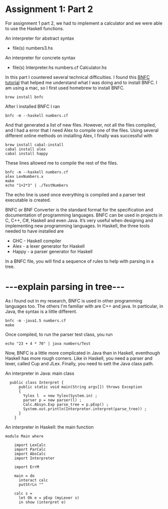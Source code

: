 # Assignment 1: Part 2

For assignment 1 part 2, we had to implement a calculator and we were able to use the Haskell functions.

An interpreter for abstract syntax
   * file(s) numbers3.hs 


An interpreter for concrete syntax
   * file(s) Interpreter.hs numbers.cf Calculator.hs
    
    
In this part I countered several technical difficulties. I found this [BNFC tutorial](https://bnfc.digitalgrammars.com/tutorial/bnfc-tutorial.html)
that helped me understand what I was doing and to install BNFC. 
I am using a mac, so I first used homebrew to install BNFC.
```
brew install bnfc
```
After I installed BNFC I ran 
```
bnfc -m --haskell numbers.cf
``` 
And that generated a list of new files. However, not all the files compiled, and I had a error that I need Alex to compile one of the files. Using several different online methods on installing Alex, I finally was successful with 
``` 
brew install cabal-install
cabal install alex
cabal install happy
```
These lines allowed me to compile the rest of the files.
```
bnfc -m --haskell numbers.cf
alex LexNumbers.x
make
echo "1+2*3" | ./TestNumbers
```
The echo line is used once everything is compiled and a parser test executable is created. 

BNFC or BNF Converter is the standard format for the specification and documentation of programming languages. BNFC can be used in projects in C, C++, C#, Haskell and even Java. It’s very useful when designing and implementing new programming languages. In Haskell, the three tools needed to have installed are
   * GHC - Haskell compiler
   * Alex - a lexer generator for Haskell
   * Happy - a parser generator for Haskell


In a BNFC file, you will find a sequence of rules to help with parsing in a tree. 
# ---explain parsing in tree---


As i found out in my research, BNFC is used in other programming languages too. The others I'm familiar with are C++ and java. In particular, in Java, the syntax is a little different. 
``` 
bnfc -m -java1.5 numbers.cf
make
```
Once compiled, to run the parser test class, you run
```
echo "23 + 4 * 70" | java numbers/Test
```
Now, BNFC is a little more complicated in Java than in Haskell, eventhough Haskell has more rough corners. Like in Haskell, you need a parser and lexer, called Cup and JLex. Finally, you need to sett the Java class path. 

An interpreter in Java: main class
```
  public class Interpret {
      public static void main(String args[]) throws Exception
      {
        Yylex l  = new Yylex(System.in) ;
        parser p = new parser(l) ;
        Calc.Absyn.Exp parse_tree = p.pExp() ;
        System.out.println(Interpreter.interpret(parse_tree)) ;
      }
    }
```
An interpreter in Haskell: the main function
```
module Main where

    import LexCalc
    import ParCalc
    import AbsCalc
    import Interpreter

    import ErrM

    main = do
      interact calc
      putStrLn ""

    calc s =
      let Ok e = pExp (myLexer s)
      in show (interpret e)
 ```

